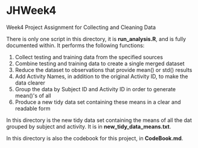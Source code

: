 # JHWeek4
Week4 Project Assignment for Collecting and Cleaning Data

There is only one script in this directory, it is **run_analysis.R**, and is
fully documented within.  It performs the following functions:
1. Collect testing and training data from the specified sources
2. Combine testing and training data to create a single merged dataset
3. Reduce the dataset to observations that provide mean() or std() results
4. Add Activity Names, in addition to the original Activity ID, to make the data clearer
5. Group the data by Subject ID and Activity ID in order to generate mean()'s of all
6. Produce a new tidy data set containing these means in a clear and readable form

In this directory is the new tidy data set containing the means of all
the dat grouped by subject and activity.  It is in **new_tidy_data_means.txt**.

In this directory is also the codebook for this project, in **CodeBook.md**.
